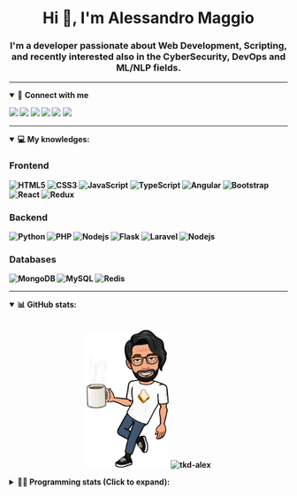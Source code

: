 <h1 align="center">Hi 👋, I'm Alessandro Maggio</h1>
<h3 align="center">I'm a developer passionate about Web Development, Scripting, and recently interested also in the CyberSecurity, DevOps and ML/NLP fields.</h3>

____

<details open>
<summary>🤝 <b>Connect with me<b></summary>

<p align = "center">

[<img src="https://img.shields.io/badge/twitter-1DA1F2.svg?&style=for-the-badge&logo=twitter&logoColor=white" />](https://twitter.com/TkdAxel)
[<img src ="https://img.shields.io/badge/portfolio-web-%23.svg?&style=for-the-badge&logo=&logoColor=white%22">](https://alessandromaggio.it/)
[<img src ="https://img.shields.io/badge/Telegram-1ca0f1.svg?&style=for-the-badge&logo=Telegram&logoColor=white%22&link=https://t.me/TkdAlex">](https://t.me/TkdAlex/)
[<img src="https://img.shields.io/badge/gmail-c14438.svg?&style=for-the-badge&logo=Gmail&logoColor=white&link=mailto:alex.tkd.alex@gmail.com"/>](mailto:alex.tkd.alex@gmail.com)
[<img src="https://img.shields.io/badge/linkedin-0077B5.svg?&style=for-the-badge&logo=linkedin&logoColor=white" />](https://www.linkedin.com/in/aalessandromaggio/)
[<img src = "https://img.shields.io/badge/instagram-E4405F.svg?&style=for-the-badge&logo=instagram&logoColor=white">](https://www.instagram.com/tkd_alex/)
<!--- [![Visits Badge](https://badges.pufler.dev/visits/tkd-alex/tkd-alex?style=for-the-badge&color=blue)](https://github.com/tkd-alex/tkd-alex) -->

</p>

</details>

---

<details open>
<summary>💻 <b>My knowledges</b>: </summary>

### Frontend
![HTML5](https://img.shields.io/badge/-HTML5-E34F26.svg?style=for-the-badge&logo=html5&logoColor=ffffff)
![CSS3](https://img.shields.io/badge/-CSS3-1572B6.svg?style=for-the-badge&logo=css3)
![JavaScript](https://img.shields.io/badge/-JavaScript-282C34?style=for-the-badge&logo=javascript)
![TypeScript](https://img.shields.io/badge/-TypeScript-007ACC?style=for-the-badge&logo=typescript)
![Angular](https://img.shields.io/badge/-Angular-DD0031?style=for-the-badge&logo=angular)
![Bootstrap](https://img.shields.io/badge/-Bootstrap-563D7C.svg?style=for-the-badge&logo=bootstrap)
![React](https://img.shields.io/badge/-React-282C34.svg?style=for-the-badge&logo=react&logoColor=ffffff)
![Redux](https://img.shields.io/badge/-Redux-764ABC.svg?style=for-the-badge&logo=redux)

### Backend
![Python](https://img.shields.io/badge/-Python-3776AB.svg?style=for-the-badge&logo=Python&logoColor=ffffff)
![PHP](https://img.shields.io/badge/-PHP-777BB4.svg?style=for-the-badge&logo=PHP&logoColor=ffffff)
![Nodejs](https://img.shields.io/badge/-Bash-4EAA25.svg?style=for-the-badge&logo=gnu-bash&logoColor=ffffff)
![Flask](https://img.shields.io/badge/-Flask-282C34.svg?style=for-the-badge&logo=flask)
![Laravel](https://img.shields.io/badge/-Laravel-FF2D20.svg?style=for-the-badge&logo=laravel&logoColor=ffffff)
![Nodejs](https://img.shields.io/badge/-Nodejs-339933.svg?style=for-the-badge&logo=Node.js&logoColor=ffffff)

### Databases
![MongoDB](https://img.shields.io/badge/-MongoDB-47A248?style=for-the-badge&logo=mongodb&logoColor=ffffff)
![MySQL](https://img.shields.io/badge/-MySQL-4479A1?style=for-the-badge&logo=mysql&logoColor=ffffff)
![Redis](https://img.shields.io/badge/-Redis-DC382D?style=for-the-badge&logo=Redis&logoColor=ffffff)

</details>

---

<details open>
 <summary>📊 <b>GitHub stats</b>: </summary>

<br>

<p align = "center">
    <img src="https://raw.githubusercontent.com/Tkd-Alex/tkd-alex/master/images/321517cd-ff68-41a7-b0d1-e765680568a7-8b6448d9-c944-4146-b633-adbdd25cb471-v1.png" height="250" />
    <img src="https://github-readme-stats.vercel.app/api?username=tkd-alex&show_icons=true&count_private=true&hide_border=true&line_height=25" alt="tkd-alex">
</p>

</design>

<details>
 <summary>👨‍💻 <b>Programming stats (Click to expand)</b>: </summary>
 
<!--START_SECTION:waka-->
**I'm an Early 🐤** 

```text
🌞 Morning    227 commits    █████░░░░░░░░░░░░░░░░░░░░   19.86% 
🌆 Daytime    446 commits    █████████░░░░░░░░░░░░░░░░   39.02% 
🌃 Evening    428 commits    █████████░░░░░░░░░░░░░░░░   37.45% 
🌙 Night      42 commits     █░░░░░░░░░░░░░░░░░░░░░░░░   3.67%

```
📅 **I'm Most Productive on Wednesday** 

```text
Monday       159 commits    ███░░░░░░░░░░░░░░░░░░░░░░   13.91% 
Tuesday      199 commits    ████░░░░░░░░░░░░░░░░░░░░░   17.41% 
Wednesday    243 commits    █████░░░░░░░░░░░░░░░░░░░░   21.26% 
Thursday     152 commits    ███░░░░░░░░░░░░░░░░░░░░░░   13.3% 
Friday       185 commits    ████░░░░░░░░░░░░░░░░░░░░░   16.19% 
Saturday     89 commits     ██░░░░░░░░░░░░░░░░░░░░░░░   7.79% 
Sunday       116 commits    ██░░░░░░░░░░░░░░░░░░░░░░░   10.15%

```


📊 **This Week I Spent My Time On** 

```text
⌚︎ Time Zone: Europe/Rome

💬 Programming Languages: 
Python                   12 hrs 32 mins      ██████████░░░░░░░░░░░░░░░   42.07% 
JavaScript               6 hrs 53 mins       █████░░░░░░░░░░░░░░░░░░░░   23.12% 
Kotlin                   6 hrs 32 mins       █████░░░░░░░░░░░░░░░░░░░░   21.93% 
Text                     1 hr 35 mins        █░░░░░░░░░░░░░░░░░░░░░░░░   5.35% 
XML                      1 hr 6 mins         █░░░░░░░░░░░░░░░░░░░░░░░░   3.73%

🔥 Editors: 
VS Code                  19 hrs 30 mins      ████████████████░░░░░░░░░   65.42% 
Android Studio           8 hrs 9 mins        ██████░░░░░░░░░░░░░░░░░░░   27.4% 
Sublime Text             2 hrs 8 mins        █░░░░░░░░░░░░░░░░░░░░░░░░   7.18%

🐱‍💻 Projects: 
secret-project-ytm       13 hrs 1 min        ███████████░░░░░░░░░░░░░░   43.7% 
Memo                     7 hrs 34 mins       ██████░░░░░░░░░░░░░░░░░░░   25.43% 
PandaScripts-Chrome-Exten6 hrs 48 mins       █████░░░░░░░░░░░░░░░░░░░░   22.84% 
Unknown Project          1 hr 37 mins        █░░░░░░░░░░░░░░░░░░░░░░░░   5.47% 
YouTellMe                26 mins             ░░░░░░░░░░░░░░░░░░░░░░░░░   1.48%

💻 Operating System: 
Linux                    29 hrs 48 mins      █████████████████████████   100.0%

```

**I Mostly Code in Python** 

```text
Python                   30 repos            ██████████░░░░░░░░░░░░░░░   40.54% 
JavaScript               12 repos            ████░░░░░░░░░░░░░░░░░░░░░   16.22% 
PHP                      5 repos             █░░░░░░░░░░░░░░░░░░░░░░░░   6.76% 
HTML                     5 repos             █░░░░░░░░░░░░░░░░░░░░░░░░   6.76% 
CSS                      5 repos             █░░░░░░░░░░░░░░░░░░░░░░░░   6.76%

```



 Last Updated on 21/02/2022 06:07:37 UTC
<!--END_SECTION:waka-->

</details>
